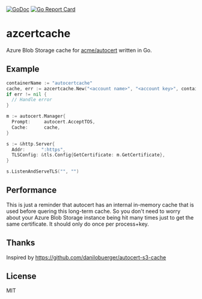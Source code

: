[![GoDoc](https://godoc.org/github.com/goenning/azcertcache?status.svg)](https://godoc.org/github.com/goenning/azcertcache) [![Go Report Card](https://goreportcard.com/badge/github.com/goenning/azcertcache)](https://goreportcard.com/report/github.com/goenning/azcertcache)

# azcertcache

Azure Blob Storage cache for [acme/autocert](https://godoc.org/golang.org/x/crypto/acme/autocert) written in Go.

## Example

```go
containerName := "autocertcache"
cache, err := azcertcache.New("<account name>", "<account key>", containerName)
if err != nil {
  // Handle error
}

m := autocert.Manager{
  Prompt:     autocert.AcceptTOS,
  Cache:      cache,
}

s := &http.Server{
  Addr:      ":https",
  TLSConfig: &tls.Config{GetCertificate: m.GetCertificate},
}

s.ListenAndServeTLS("", "")
```

## Performance

This is just a reminder that autocert has an internal in-memory cache that is used before quering this long-term cache.
So you don't need to worry about your Azure Blob Storage instance being hit many times just to get the same certificate. It should only do once per process+key.

## Thanks

Inspired by https://github.com/danilobuerger/autocert-s3-cache

## License

MIT